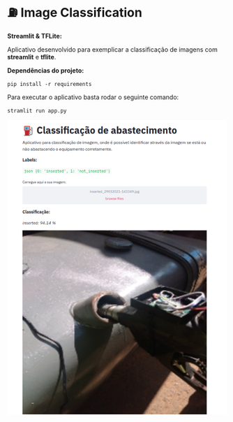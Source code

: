 # :fuelpump: Image Classification  


**Streamlit & TFLite:**


Aplicativo desenvolvido para exemplicar a classificação de imagens com  **streamlit** e **tflite**.

**Dependências do projeto:**
	
	pip install -r requirements


Para executar o aplicativo basta rodar o seguinte comando:

	stramlit run app.py


<img src='app.png' alt='imagem não carregada'>